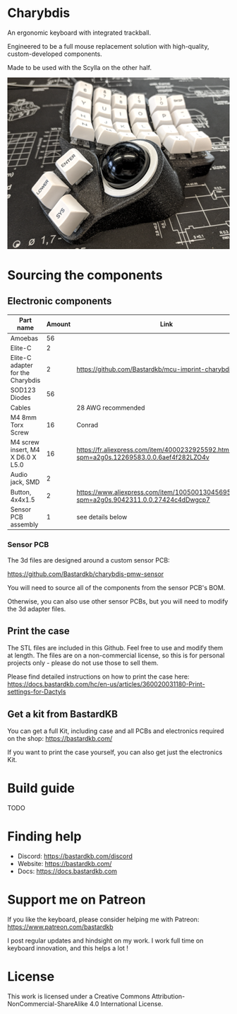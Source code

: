 # Charybdis


An ergonomic keyboard with integrated trackball.

Engineered to be a full mouse replacement solution with high-quality, custom-developed components.

Made to be used with the Scylla on the other half.

![](pics/1aa.png)

# Sourcing the components

## Electronic components


| Part name                         | Amount | Link                                                                                    |
| --------------------------------- | ------ | --------------------------------------------------------------------------------------- |
| Amoebas                           | 56     |                                                                                         |
| Elite-C                           | 2      |                                                                                         |
| Elite-C adapter for the Charybdis          | 2      | https://github.com/Bastardkb/mcu-imprint-charybdis                                          |
| SOD123 Diodes                     | 56     |                                                                                         |
| Cables                            |        | 28 AWG recommended                                                                      |
| M4 8mm Torx Screw                 | 16     | Conrad                                                                                  |
| M4 screw insert, M4 X D6.0 X L5.0 | 16     | https://fr.aliexpress.com/item/4000232925592.html?spm=a2g0s.12269583.0.0.6aef4f282LZO4v |
| Audio jack, SMD                   | 2      |                                                                                         |
| Button, 4x4x1.5                   | 2      | https://www.aliexpress.com/item/1005001304569553.html?spm=a2g0s.9042311.0.0.27424c4dDwgcp7 |
| Sensor PCB assembly                   | 1      | see details below |


### Sensor PCB

The 3d files are designed around a custom sensor PCB:

https://github.com/Bastardkb/charybdis-pmw-sensor

You will need to source all of the components from the sensor PCB's BOM.

Otherwise, you can also use other sensor PCBs, but you will need to modify the 3d adapter files.

## Print the case

The STL files are included in this Github.
Feel free to use and modify them at length. The files are on a non-commercial license, so this is for personal projects only - please do not use those to sell them.

Please find detailed instructions on how to print the case here:
https://docs.bastardkb.com/hc/en-us/articles/360020031180-Print-settings-for-Dactyls

## Get a kit from BastardKB

You can get a full Kit, including case and all PCBs and electronics required on the shop:
https://bastardkb.com/

If you want to print the case yourself, you can also get just the electronics Kit.

# Build guide

TODO

# Finding help

- Discord: https://bastardkb.com/discord
- Website: https://bastardkb.com/
- Docs: https://docs.bastardkb.com

# Support me on Patreon

If you like the keyboard, please consider helping me with Patreon: https://www.patreon.com/bastardkb

I post regular updates and hindsight on my work. I work full time on keyboard innovation, and this helps a lot !

# License 

This work is licensed under a Creative Commons Attribution-NonCommercial-ShareAlike 4.0 International License.
